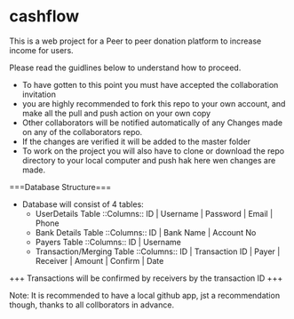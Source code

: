 # cashflow
This is a web project for a Peer to peer donation platform to increase income for users.

Please read the guidlines below to understand how to proceed.

- To have gotten to this point you must have accepted the collaboration invitation
- you are highly recommended to fork this repo to your own account, and make all the pull and push action on your own copy
- Other collaborators will be notified automatically of any Changes made on any of the collaborators repo.
- If the changes are verified it will be added to the master folder
- To work on the project you will also have to clone or download the repo directory to your local computer and push hak here wen changes are made.

===Database Structure===

- Database will consist of 4 tables:
    * UserDetails Table ::Columns:: ID | Username | Password | Email | Phone
    * Bank Details Table ::Columns:: ID | Bank Name | Account No
    * Payers Table ::Columns:: ID | Username
    * Transaction/Merging Table ::Columns:: ID | Transaction ID | Payer |           Receiver | Amount | Confirm | Date

+++ Transactions will be confirmed by receivers by the transaction ID +++

Note: It is recommended to have a local github app, jst a recommendation though, thanks to all collborators in advance.
